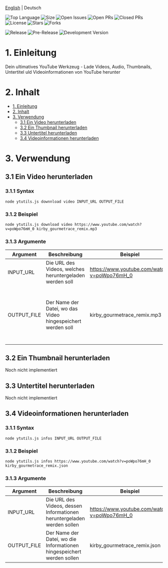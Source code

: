 [English](https://github.com/OfficialCRUGG/ytutils/blob/master/README.md) | Deutsch

![Top Language](https://img.shields.io/github/languages/top/OfficialCRUGG/ytutils.svg?style=flat-square)
![Size](https://img.shields.io/github/size/officialcrugg/ytutils/ytutils.js.svg?style=flat-square)
![Open Issues](https://img.shields.io/github/issues-raw/officialcrugg/ytutils.svg?style=flat-square)
![Open PRs](https://img.shields.io/github/issues-pr-raw/officialcrugg/ytutils.svg?style=flat-square)
![Closed PRs](https://img.shields.io/github/issues-pr-closed-raw/officialcrugg/ytutils.svg?color=red&style=flat-square)
![License](https://img.shields.io/github/license/OfficialCRUGG/ytutils.svg?color=blue&style=flat-square)
![Stars](https://img.shields.io/github/stars/officialcrugg/ytutils.svg?color=yellow&style=flat-square)
![Forks](https://img.shields.io/github/forks/officialcrugg/ytutils.svg?color=yellow&style=flat-square)

![Release](https://img.shields.io/github/release/officialcrugg/ytutils.svg?style=flat-square)
![Pre-Release](https://img.shields.io/github/release-pre/officialcrugg/ytutils.svg?label=pre-release&style=flat-square)
![Development Version](https://img.shields.io/github/package-json/v/officialcrugg/ytutils.svg?label=development-version&style=flat-square)

# 1. Einleitung
Dein ultimatives YouTube Werkzeug - Lade Videos, Audio, Thumbnails, Untertitel uld Videoinformationen von YouTube herunter

# 2. Inhalt
* [1\. Einleitung](#1-einleitung)
* [2\. Inhalt](#2-inhalt)
* [3\. Verwendung](#3-verwendung)
  * [3.1 Ein Video herunterladen](#31-ein-video-herunterladen)
  * [3.2 Ein Thumbnail herunterladen](#32-ein-thumbnail-herunterladen)
  * [3.3 Untertitel herunterladen](#33-untertitel-herunterladen)
  * [3.4 Videoinformationen herunterladen](#34-videoinformationen-herunterladen)

# 3. Verwendung
## 3.1 Ein Video herunterladen
### 3.1.1 Syntax
```
node ytutils.js downnload video INPUT_URL OUTPUT_FILE
```
### 3.1.2 Beispiel
```
node ytutils.js download video https://www.youtube.com/watch?v=poWpo76mH_0 kirby_gourmetrace_remix.mp3
```
### 3.1.3 Argumente
| Argument    | Beschreibung                                            | Beispiel                                     | Beschränkungen                                                                                          |
|-------------|--------------------------------------------------------|---------------------------------------------|------------------------------------------------------------------------------------------------------|
| INPUT_URL   | Die URL des Videos, welches heruntergeladen werden soll | https://www.youtube.com/watch?v=poWpo76mH_0 | Muss eine YouTube URL sein                                                                        |
| OUTPUT_FILE | Der Name der Datei, wo das Video hingespeichert werden soll       | kirby_gourmetrace_remix.mp3                 | Muss mit ".mp3" oder ".mp4" enden. Dies bestimmt außerdem, ob es nur den Ton oder das komplette Video herunterlädt |
## 3.2 Ein Thumbnail herunterladen
Noch nicht implementiert
## 3.3 Untertitel herunterladen
Noch nicht implementiert
## 3.4 Videoinformationen herunterladen
### 3.1.1 Syntax
```
node ytutils.js infos INPUT_URL OUTPUT_FILE
```
### 3.1.2 Beispiel
```
node ytutils.js infos https://www.youtube.com/watch?v=poWpo76mH_0 kirby_gourmetrace_remix.json
```
### 3.1.3 Argumente
| Argument    | Beschreibung                                            | Beispiel                                     | Beschränkungen                                                                                          |
|-------------|--------------------------------------------------------|---------------------------------------------|------------------------------------------------------------------------------------------------------|
| INPUT_URL   | Die URL des Videos, dessen Informationen heruntergeladen werden sollen | https://www.youtube.com/watch?v=poWpo76mH_0 | Muss eine YouTube URL sein                                                                        |
| OUTPUT_FILE | Der Name der Datei, wo die Informationen hingespeichert werden sollen       | kirby_gourmetrace_remix.json                 | Muss mit ".json" oder ".txt" enden |
